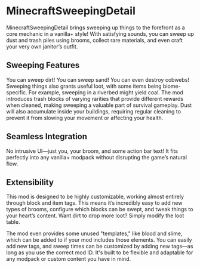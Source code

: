# MinecraftSweepingDetail
MinecraftSweepingDetail brings sweeping up things to the forefront as a core mechanic in a vanilla+ style! With satisfying sounds, you can sweep up dust and trash piles using brooms, collect rare materials, and even craft your very own janitor’s outfit.

## Sweeping Features
You can sweep dirt! You can sweep sand! You can even destroy cobwebs!
Sweeping things also grants useful loot, with some items being biome-specific. For example, sweeping in a riverbed might yield coal. The mod introduces trash blocks of varying rarities that provide different rewards when cleaned, making sweeping a valuable part of survival gameplay. Dust will also accumulate inside your buildings, requiring regular cleaning to prevent it from slowing your movement or affecting your health.

## Seamless Integration
No intrusive UI—just you, your broom, and some action bar text! It fits perfectly into any vanilla+ modpack without disrupting the game’s natural flow.

## Extensibility
This mod is designed to be highly customizable, working almost entirely through block and item tags. This means it’s incredibly easy to add new types of brooms, configure which blocks can be swept, and tweak things to your heart’s content. Want dirt to drop more loot? Simply modify the loot table.

The mod even provides some unused "templates," like blood and slime, which can be added to if your mod includes those elements. You can easily add new tags, and sweep times can be customized by adding new tags—as long as you use the correct mod ID. It's built to be flexible and adaptable for any modpack or custom content you have in mind.
